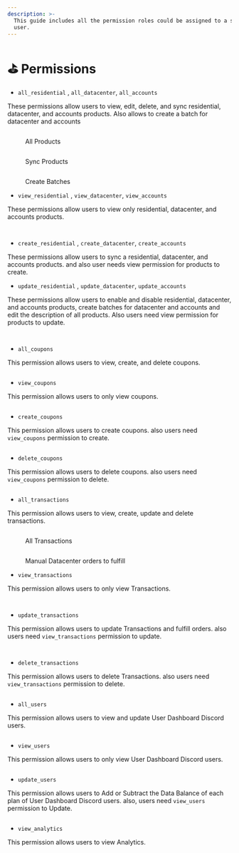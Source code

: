 ```yaml
---
description: >-
  This guide includes all the permission roles could be assigned to a sub admin
  user.
---
```


# ⛳ Permissions

* `all_residential` , `all_datacenter`, `all_accounts`

These permissions allow users to view, edit, delete, and sync residential, datacenter, and accounts products. Also allows to create a batch for datacenter and accounts

<figure><img src="../../.gitbook/assets/1 (13).png" alt=""><figcaption><p>All Products</p></figcaption></figure>

<figure><img src="../../.gitbook/assets/1 (13).png" alt=""><figcaption><p>Sync Products</p></figcaption></figure>

<figure><img src="../../.gitbook/assets/3 (10).png" alt=""><figcaption><p>Create Batches</p></figcaption></figure>

* `view_residential` , `view_datacenter`, `view_accounts`

These permissions allow users to view only residential, datacenter, and accounts products.

<figure><img src="../../.gitbook/assets/4 (6).png" alt=""><figcaption></figcaption></figure>

<figure><img src="../../.gitbook/assets/5 (7).png" alt=""><figcaption></figcaption></figure>

* `create_residential` , `create_datacenter`, `create_accounts`

These permissions allow users to sync a residential, datacenter, and accounts products. and also user needs view permission for products to create.

* `update_residential` , `update_datacenter`, `update_accounts`

These permissions allow users to enable and disable residential, datacenter, and accounts products, create batches for datacenter and accounts and edit the description of all products. Also users need view permission for products to update.

<figure><img src="../../.gitbook/assets/6 (7).png" alt=""><figcaption></figcaption></figure>

<figure><img src="../../.gitbook/assets/7 (4).png" alt=""><figcaption></figcaption></figure>

* `all_coupons`

This permission allows users to view, create, and delete coupons.

<figure><img src="../../.gitbook/assets/8 (4).png" alt=""><figcaption></figcaption></figure>

* `view_coupons`

This permission allows users to only view coupons.

<figure><img src="../../.gitbook/assets/9 (1).png" alt=""><figcaption></figcaption></figure>

* `create_coupons`

This permission allows users to create coupons. also users need `view_coupons` permission to create.

<figure><img src="../../.gitbook/assets/10 (1).png" alt=""><figcaption></figcaption></figure>

* `delete_coupons`

This permission allows users to delete coupons. also users need `view_coupons` permission to delete.

<figure><img src="../../.gitbook/assets/11 (1).png" alt=""><figcaption></figcaption></figure>

* `all_transactions`

This permission allows users to view, create, update and delete transactions.

<figure><img src="../../.gitbook/assets/12.png" alt=""><figcaption><p>All Transactions</p></figcaption></figure>

<figure><img src="../../.gitbook/assets/13.png" alt=""><figcaption><p>Manual Datacenter orders to fulfill</p></figcaption></figure>

* `view_transactions`

This permission allows users to only view Transactions.

<figure><img src="../../.gitbook/assets/14.png" alt=""><figcaption></figcaption></figure>

<figure><img src="../../.gitbook/assets/15.png" alt=""><figcaption></figcaption></figure>

* `update_transactions`

This permission allows users to update Transactions and fulfill orders. also users need `view_transactions` permission to update.

<figure><img src="../../.gitbook/assets/16.png" alt=""><figcaption></figcaption></figure>

<figure><img src="../../.gitbook/assets/17.png" alt=""><figcaption></figcaption></figure>

* `delete_transactions`

This permission allows users to delete Transactions. also users need `view_transactions` permission to delete.

<figure><img src="../../.gitbook/assets/18 (1).png" alt=""><figcaption></figcaption></figure>

* `all_users`

This permission allows users to view and update User Dashboard Discord users.

<figure><img src="../../.gitbook/assets/19.png" alt=""><figcaption></figcaption></figure>

* `view_users`

This permission allows users to only view User Dashboard Discord users.

<figure><img src="../../.gitbook/assets/20.png" alt=""><figcaption></figcaption></figure>

* `update_users`

This permission allows users to Add or Subtract the Data Balance of each plan of User Dashboard Discord users. also, users need `view_users` permission to Update.

<figure><img src="../../.gitbook/assets/21.png" alt=""><figcaption></figcaption></figure>

* `view_analytics`

This permission allows users to view Analytics.

<figure><img src="../../.gitbook/assets/22.png" alt=""><figcaption></figcaption></figure>
